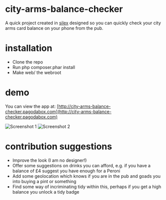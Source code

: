 city-arms-balance-checker
=========================

A quick project created in [silex](http://silex.sensiolabs.org/) designed so you can quickly check your city arms card balance on your phone from the pub.

installation
=============

- Clone the repo
- Run php composer.phar install
- Make web/ the webroot

demo
=====

You can view the app at: [http://city-arms-balance-checker.pagodabox.com](http://city-arms-balance-checker.pagodabox.com)

![Screenshot 1](http://city-arms-balance-checker.pagodabox.com/img/ss1.png "Screenshot 1")
![Screenshot 2](http://city-arms-balance-checker.pagodabox.com/img/ss2.png "Screenshot 2")

contribution suggestions
=========================

- Improve the look (I am no designer!)
- Offer some suggestions on drinks you can afford, e.g. if you have a balance of £4 suggest you have enough for a Peroni
- Add some geolocation which knows if you are in the pub and goads you into buying a pint or something
- Find some way of incriminating tidy within this, perhaps if you get a high balance you unlock a tidy badge